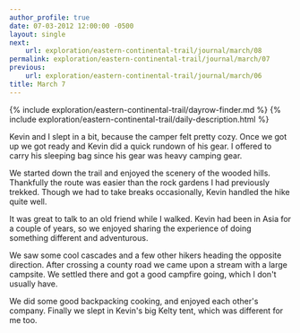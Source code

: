 ```yaml
---
author_profile: true
date: 07-03-2012 12:00:00 -0500
layout: single
next:
    url: exploration/eastern-continental-trail/journal/march/08
permalink: exploration/eastern-continental-trail/journal/march/07
previous:
    url: exploration/eastern-continental-trail/journal/march/06
title: March 7
---
```

{% include exploration/eastern-continental-trail/dayrow-finder.md %}
{% include exploration/eastern-continental-trail/daily-description.html %}

Kevin and I slept in a bit, because the camper felt pretty cozy. Once we got up we got ready and Kevin did a quick rundown of his gear. I offered to carry his sleeping bag since his gear was heavy camping gear.

We started down the trail and enjoyed the scenery of the wooded hills. Thankfully the route was easier than the rock gardens I had previously trekked. Though we had to take breaks occasionally, Kevin handled the hike quite well.

It was great to talk to an old friend while I walked. Kevin had been in Asia for a couple of years, so we enjoyed sharing the experience of doing something different and adventurous.

We saw some cool cascades and a few other hikers heading the opposite direction. After crossing a county road we came upon a stream with a large campsite. We settled there and got a good campfire going, which I don't usually have.

We did some good backpacking cooking, and enjoyed each other's company. Finally we slept in Kevin's big Kelty tent, which was different for me too.